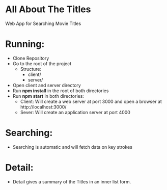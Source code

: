 # All About The Titles
Web App for Searching Movie Titles

# Running:
- Clone Repository
- Go to the root of the project
	- Structure: 
		- client/
		- server/
- Open client and server directory 
- Run __npm install__ in the root of both directories
- Run __npm start__ in both directories:
  - Client: Will create a web server at port 3000 and open a browser at http://localhost:3000/
  - Sever: Will create an application server at port 4000
  
# Searching:
- Searching is automatic and will fetch data on key strokes
  
# Detail:
- Detail gives a summary of the Titles in an inner list form.
